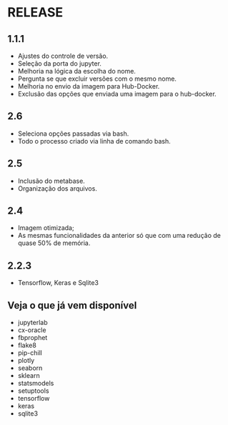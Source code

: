 # RELEASE

## 1.1.1

- Ajustes do controle de versão.
- Seleção da porta do jupyter.
- Melhoria na lógica da escolha do nome.
- Pergunta se que excluir versões com o mesmo nome.
- Melhoria no envio da imagem para Hub-Docker.
- Exclusão das opções que enviada uma imagem para o hub-docker.

## 2.6

- Seleciona opções passadas via bash.
- Todo o processo criado via linha de comando bash.

## 2.5

- Inclusão do metabase.
- Organização dos arquivos.

## 2.4

- Imagem otimizada;
- As mesmas funcionalidades da anterior só que com uma redução de quase 50% de memória.

## 2.2.3

- Tensorflow, Keras e Sqlite3

## Veja o que já vem disponível

- jupyterlab
- cx-oracle
- fbprophet
- flake8
- pip-chill
- plotly
- seaborn
- sklearn
- statsmodels
- setuptools
- tensorflow
- keras
- sqlite3
